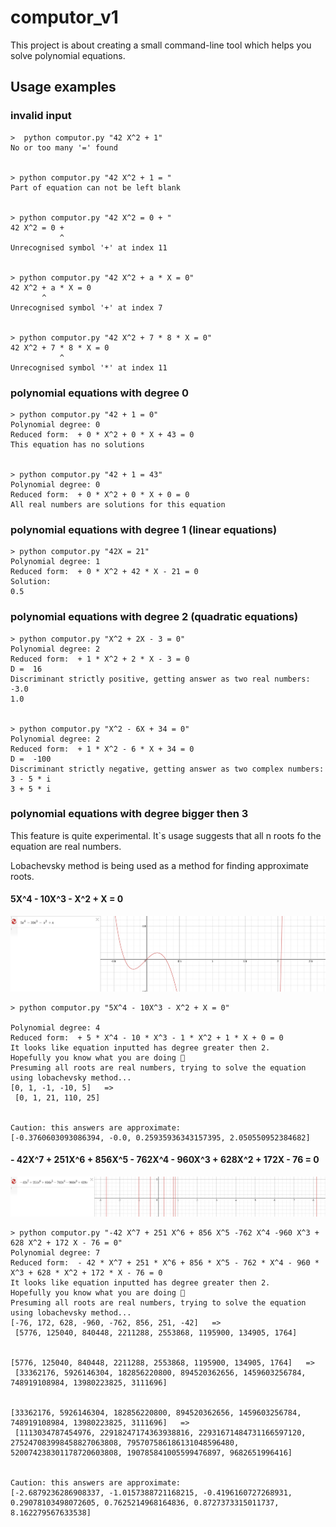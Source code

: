 # computor_v1

This project is about creating a small command-line tool which helps you solve polynomial equations.

## Usage examples

### invalid input
```
>  python computor.py "42 X^2 + 1"
No or too many '=' found


> python computor.py "42 X^2 + 1 = "
Part of equation can not be left blank


> python computor.py "42 X^2 = 0 + "
42 X^2 = 0 + 
           ^
Unrecognised symbol '+' at index 11


> python computor.py "42 X^2 + a * X = 0" 
42 X^2 + a * X = 0
       ^
Unrecognised symbol '+' at index 7


> python computor.py "42 X^2 + 7 * 8 * X = 0"
42 X^2 + 7 * 8 * X = 0
           ^
Unrecognised symbol '*' at index 11

```

### polynomial equations with degree 0

```
> python computor.py "42 + 1 = 0"
Polynomial degree: 0
Reduced form:  + 0 * X^2 + 0 * X + 43 = 0
This equation has no solutions


> python computor.py "42 + 1 = 43"
Polynomial degree: 0
Reduced form:  + 0 * X^2 + 0 * X + 0 = 0
All real numbers are solutions for this equation

```

### polynomial equations with degree 1 (linear equations)
```
> python computor.py "42X = 21"
Polynomial degree: 1
Reduced form:  + 0 * X^2 + 42 * X - 21 = 0
Solution: 
0.5

```

### polynomial equations with degree 2 (quadratic equations)
```
> python computor.py "X^2 + 2X - 3 = 0"
Polynomial degree: 2
Reduced form:  + 1 * X^2 + 2 * X - 3 = 0
D =  16
Discriminant strictly positive, getting answer as two real numbers:
-3.0
1.0


> python computor.py "X^2 - 6X + 34 = 0"
Polynomial degree: 2
Reduced form:  + 1 * X^2 - 6 * X + 34 = 0
D =  -100
Discriminant strictly negative, getting answer as two complex numbers:
3 - 5 * i
3 + 5 * i

```


### polynomial equations with degree bigger then 3
This feature is quite experimental.
It`s usage suggests that all n roots fo the equation are real numbers.

Lobachevsky method is being used as a method for finding approximate roots.

#### 5X^4 - 10X^3 - X^2 + X = 0
![Plot for equation 1](pictures/4th_degree_equation_example1.png)
```
> python computor.py "5X^4 - 10X^3 - X^2 + X = 0"

Polynomial degree: 4
Reduced form:  + 5 * X^4 - 10 * X^3 - 1 * X^2 + 1 * X + 0 = 0
It looks like equation inputted has degree greater then 2.
Hopefully you know what you are doing 🤔
Presuming all roots are real numbers, trying to solve the equation using lobachevsky method... 
[0, 1, -1, -10, 5]   =>
 [0, 1, 21, 110, 25] 


Caution: this answers are approximate:
[-0.3760603093086394, -0.0, 0.25935936343157395, 2.050550952384682]

```


#### - 42X^7 + 251X^6 + 856X^5 - 762X^4 - 960X^3 + 628X^2 + 172X - 76 = 0
![Plot for equation 2](pictures/7th_degree_eqution_example1.png)
```
> python computor.py "-42 X^7 + 251 X^6 + 856 X^5 -762 X^4 -960 X^3 + 628 X^2 + 172 X - 76 = 0"
Polynomial degree: 7
Reduced form:  - 42 * X^7 + 251 * X^6 + 856 * X^5 - 762 * X^4 - 960 * X^3 + 628 * X^2 + 172 * X - 76 = 0
It looks like equation inputted has degree greater then 2.
Hopefully you know what you are doing 🤔
Presuming all roots are real numbers, trying to solve the equation using lobachevsky method... 
[-76, 172, 628, -960, -762, 856, 251, -42]   =>
 [5776, 125040, 840448, 2211288, 2553868, 1195900, 134905, 1764] 


[5776, 125040, 840448, 2211288, 2553868, 1195900, 134905, 1764]   =>
 [33362176, 5926146304, 182856220800, 894520362656, 1459603256784, 748919108984, 13980223825, 3111696] 


[33362176, 5926146304, 182856220800, 894520362656, 1459603256784, 748919108984, 13980223825, 3111696]   =>
 [1113034787454976, 22918247174363938816, 22931671484731166597120, 275247083998458827063808, 795707586186131048596480, 520074238301178720603808, 190785841005599476897, 9682651996416] 


Caution: this answers are approximate:
[-2.6879236286908337, -1.0157388721168215, -0.4196160727268931, 0.29078103498072605, 0.7625214968164836, 0.8727373315011737, 8.162279567633538]

```